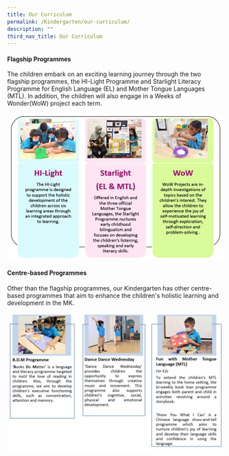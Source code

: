 ```yaml
---
title: Our Curriculum
permalink: /Kindergarten/our-curriculum/
description: ""
third_nav_title: Our Curriculum
---
```



#### Flagship Programmes
The children embark on an exciting learning journey through the two flagship programmes, the HI-Light Programme and Starlight Literacy Programme for English Language (EL) and Mother Tongue Languages (MTL). In addition, the children will also engage in a Weeks of Wonder(WoW) project each term.

![](/images/MK/MK_Our%20Curriculum_Flagship%20Programme.jpg)

#### Centre-based Programmes 
Other than the flagship programmes, our Kindergarten has other centre-based programmes that aim to enhance the children's holistic learning and development in the MK.

![](/images/MK/Centre-based%20Programme%20Overview.jpg)